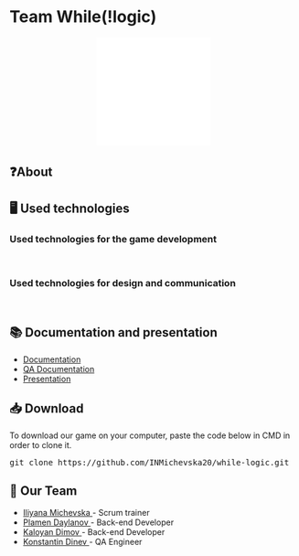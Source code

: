 # Team While(!logic)

<p align = "center">
    <img src = "Design/Logo-v2.png" alt="logo" width=200px/>
</p>

## ❓About
<p></p>

## 🖥️ Used technologies
### Used technologies for the game development
<p align="left">
    <img src="" alt="" width=48px />
</p>

### Used technologies for design and communication
<p align="left">
    <img src="" alt="" width=48px />
</p>


## 📚 Documentation and presentation
- [Documentation]()
- [QA Documentation]()
- [Presentation]()

## 📥 Download
<p> To download our game on your computer, paste the code below in CMD in order to clone it.</p>
<pre>git clone https://github.com/INMichevska20/while-logic.git</pre>

## 🧒 Our Team
- <a href = "https://github.com/INMichevska20"> Iliyana Michevska </a> - Scrum trainer
- <a href = "https://github.com/PRDaylanov20"> Plamen Daylanov </a> - Back-end Developer
- <a href = "https://github.com/KHDimov20"> Kaloyan Dimov </a> - Back-end Developer
- <a href = "https://github.com/KKDinev20"> Konstantin Dinev </a> - QA Engineer
